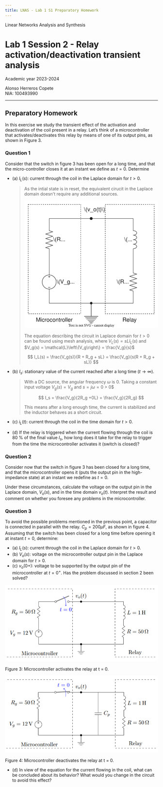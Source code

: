 ```yaml
---
title: LNAS - Lab 1 S1 Preparatory Homework
---
```


<style>
:root {
    --markdown-font-family: "Times New Roman", Times, serif;
    --markdown-font-size: 10.5pt;
    --vscode-textBlockQuote-border: #9599e1;
}
</style>

<p class="supt1 center">Linear Networks Analysis and Synthesis</p>

# Lab 1 Session 2 - Relay activation/deactivation transient analysis

<p class="subt2 center">
Academic year 2023-2024
</p>
<p class="subt2 center">
Alonso Herreros Copete</br>
NIA: 100493990
</p>

---

<h2 class="center">
Preparatory Homework
</h2>

In this exercise we study the transient effect of the activation and deactivation of the coil present
in a relay. Let’s think of a microcontroller that activates/deactivates this relay by means of one
of its output pins, as shown in Figure 3.

### Question 1

Consider that the switch in figure 3 has been open for a long time, and that the micro-controller closes it at
an instant we define as $t = 0$. Determine

* (a) $I_L(s)$: current through the coil in the Laplace domain for $t > 0$.

    > As the intial state is in reset, the equivalent cirucit in the Laplace domain doesn't require any
    > additional sources.
    >
    > ![Equivalent circuit in Laplace domain](img/fig_2.1.1.drawio.svg)
    >
    > The equation describing the circuit in Laplace domain for $t>0$ can be found using mesh analysis, where
    > $V_L(s) = sL I_L(s)$ and $V_g(s) = \mathcal{L}\left\{V_g\right\} = \frac{V_g}{s}$
    >
    > $$
    > I_L(s) = \frac{V_g(s)}{R + R_g + sL} = \frac{V_g}{s(R + R_g + sL)}
    > $$

* (b) $I_s$: stationary value of the current reached after a long time $(t → ∞)$.

    > With a DC source, the angular frequency $ω$ is 0. Taking a constant input voltage $V_g(s) = V_g$ and $s
    > = jω = 0$ > 0$
    >
    > $$
    > I_s = \frac{V_g}{2R_g +0L} = \frac{V_g}{2R_g}
    > $$
    >
    > This means after a long enough time, the current is stabilized and the inductor behaves as a short
    > circuit.

* (c) $i_L(t)$: current through the coil in the time domain for $t > 0$.
* (d) If the relay is triggered when the current flowing through the coil is 80 % of the final value $I_s$,
  how long does it take for the relay to trigger from the time the microcontroller activates it (switch is
  closed)?

### Question 2

Consider now that the switch in figure 3 has been closed for a long time, and that the
microcontroller opens it (puts the output pin in the high-impedance state) at an instant
we redefine as $t = 0$.

Under these circumstances, calculate the voltage on the output pin in the Laplace domain,
$V_o(s)$, and in the time domain $v_o(t)$. Interpret the result and comment on whether you
foresee any problems in the microcontroller.

### Question 3

To avoid the possible problems mentioned in the previous point, a capacitor is connected
in parallel with the relay. $C_p = 200 μF$, as shown in figure 4. Assuming that the switch
has been closed for a long time before opening it at instant $t = 0$, determine:

* (a) $I_L(s)$: current through the coil in the Laplace domain for $t > 0$.
* (b) $V_o(s)$: voltage on the microcontroller output pin in the Laplace domain for $t > 0$.
* (c) $v_o(0+)$: voltage to be supported by the output pin of the microcontroller at $t = 0^+$. Has the
  problem discussed in section 2 been solved?

![Microcontroller activates the relay at t=0](img/fig3.png)

<p class="caption center">
Figure 3: Microcontroller activates the relay at t = 0.
</p>

![alt text](img/fig4.png)

<p class="caption center">
Figure 4: Microcontroller deactivates the relay at t = 0.
</p>

* (d) In view of the equation for the current flowing in the coil, what can be concluded about its behavior?
  What would you change in the circuit to avoid this effect?
